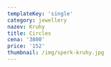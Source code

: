 ```yaml
---
templateKey: 'single'
category: jewellery
nazev: Kruhy
title: Circles
cena: '3800'
price: '152'
thumbnail: /img/sperk-kruhy.jpg
---
```

